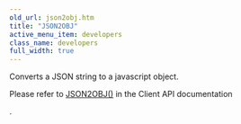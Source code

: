 ```yaml
---
old_url: json2obj.htm
title: "JSON2OBJ"
active_menu_item: developers
class_name: developers
full_width: true
---
```



Converts a JSON string to a javascript object.

Please refer to [JSON2OBJ()](/developers/documentation/scripting-apis/server-side-api/ssj-object/miscellaneous/json2obj) in the Client API documentation

.
